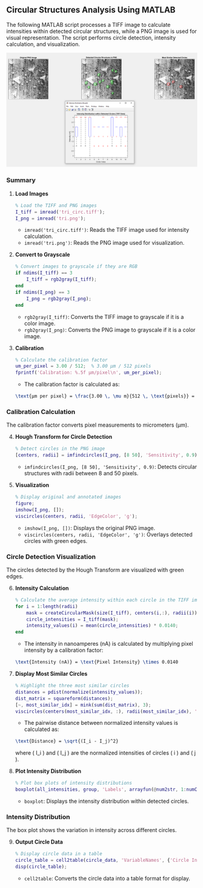 ## Circular Structures Analysis Using MATLAB

The following MATLAB script processes a TIFF image to calculate intensities within detected circular structures, while a PNG image is used for visual representation. The script performs circle detection, intensity calculation, and visualization.

![Example Output](circ_example_output.PNG)

### Summary

1. **Load Images**

    ```matlab
    % Load the TIFF and PNG images
    I_tiff = imread('tri_circ.tiff');
    I_png = imread('tri.png');
    ```

    - `imread('tri_circ.tiff')`: Reads the TIFF image used for intensity calculation.
    - `imread('tri.png')`: Reads the PNG image used for visualization.

2. **Convert to Grayscale**

    ```matlab
    % Convert images to grayscale if they are RGB
    if ndims(I_tiff) == 3
        I_tiff = rgb2gray(I_tiff);
    end
    if ndims(I_png) == 3
        I_png = rgb2gray(I_png);
    end
    ```

    - `rgb2gray(I_tiff)`: Converts the TIFF image to grayscale if it is a color image.
    - `rgb2gray(I_png)`: Converts the PNG image to grayscale if it is a color image.

3. **Calibration**

    ```matlab
    % Calculate the calibration factor
    um_per_pixel = 3.00 / 512;  % 3.00 µm / 512 pixels
    fprintf('Calibration: %.5f µm/pixel\n', um_per_pixel);
    ```

    - The calibration factor is calculated as:

    ```latex
    \text{µm per pixel} = \frac{3.00 \, \mu m}{512 \, \text{pixels}} = 0.00586 \, \mu m/\text{pixel}
    ```

### Calibration Calculation

The calibration factor converts pixel measurements to micrometers (µm).

4. **Hough Transform for Circle Detection**

    ```matlab
    % Detect circles in the PNG image
    [centers, radii] = imfindcircles(I_png, [8 50], 'Sensitivity', 0.9);
    ```

    - `imfindcircles(I_png, [8 50], 'Sensitivity', 0.9)`: Detects circular structures with radii between 8 and 50 pixels.

5. **Visualization**

    ```matlab
    % Display original and annotated images
    figure;
    imshow(I_png, []);
    viscircles(centers, radii, 'EdgeColor', 'g');
    ```

    - `imshow(I_png, [])`: Displays the original PNG image.
    - `viscircles(centers, radii, 'EdgeColor', 'g')`: Overlays detected circles with green edges.

### Circle Detection Visualization

The circles detected by the Hough Transform are visualized with green edges.

6. **Intensity Calculation**

    ```matlab
    % Calculate the average intensity within each circle in the TIFF image
    for i = 1:length(radii)
        mask = createCircularMask(size(I_tiff), centers(i,:), radii(i));
        circle_intensities = I_tiff(mask);
        intensity_values(i) = mean(circle_intensities) * 0.0140;
    end
    ```

    - The intensity in nanoamperes (nA) is calculated by multiplying pixel intensity by a calibration factor:

    ```latex
    \text{Intensity (nA)} = \text{Pixel Intensity} \times 0.0140
    ```

7. **Display Most Similar Circles**

    ```matlab
    % Highlight the three most similar circles
    distances = pdist(normalize(intensity_values));
    dist_matrix = squareform(distances);
    [~, most_similar_idx] = mink(sum(dist_matrix), 3);
    viscircles(centers(most_similar_idx, :), radii(most_similar_idx), 'EdgeColor', 'r');
    ```

    - The pairwise distance between normalized intensity values is calculated as:

    ```latex
    \text{Distance} = \sqrt{(I_i - I_j)^2}
    ```

    where \( I_i \) and \( I_j \) are the normalized intensities of circles \( i \) and \( j \).

8. **Plot Intensity Distribution**

    ```matlab
    % Plot box plots of intensity distributions
    boxplot(all_intensities, group, 'Labels', arrayfun(@num2str, 1:numCircles, 'UniformOutput', false));
    ```

    - `boxplot`: Displays the intensity distribution within detected circles.

### Intensity Distribution

The box plot shows the variation in intensity across different circles.

9. **Output Circle Data**

    ```matlab
    % Display circle data in a table
    circle_table = cell2table(circle_data, 'VariableNames', {'Circle Index', 'X Coordinate', 'Y Coordinate', 'Mean Intensity (nA)'});
    disp(circle_table);
    ```

    - `cell2table`: Converts the circle data into a table format for display.
